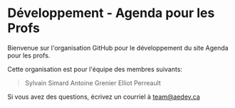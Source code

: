 # Développement - Agenda pour les Profs

Bienvenue sur l'organisation GitHub pour le développement du site Agenda pour les profs.

Cette organisation est pour l'équipe des membres suivants:
> Sylvain Simard
> Antoine Grenier
> Elliot Perreault

Si vous avez des questions, écrivez un courriel à team@aedev.ca
